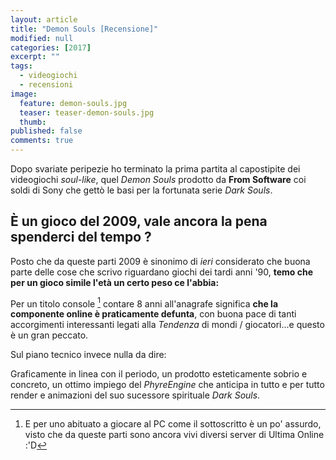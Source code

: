 ```yaml
---
layout: article
title: "Demon Souls [Recensione]"
modified: null
categories: [2017]
excerpt: ""
tags:
  - videogiochi
  - recensioni
image: 
  feature: demon-souls.jpg
  teaser: teaser-demon-souls.jpg
  thumb: 
published: false
comments: true
---
```


Dopo svariate peripezie ho terminato la prima partita al capostipite dei videogiochi _soul-like_, quel _Demon Souls_ prodotto da **From Software** coi soldi di Sony che gettò le basi per la fortunata serie _Dark Souls_.

## È un gioco del 2009, vale ancora la pena spenderci del tempo ?

Posto che da queste parti 2009 è sinonimo di _ieri_ considerato che buona parte delle cose che scrivo riguardano giochi dei tardi anni '90, **temo che per un gioco simile l'età un certo peso ce l'abbia:**

Per un titolo console [^console] contare 8 anni all'anagrafe significa **che la componente online è praticamente defunta**, con buona pace di tanti accorgimenti interessanti legati alla _Tendenza_ di mondi / giocatori...e questo è un gran peccato.

[^console]: E per uno abituato a giocare al PC come il sottoscritto è un po' assurdo, visto che da queste parti sono ancora vivi diversi server di Ultima Online :'D

Sul piano tecnico invece nulla da dire: 

Graficamente in linea con il periodo, un prodotto esteticamente sobrio e concreto, un ottimo impiego del _PhyreEngine_ che anticipa in tutto e per tutto render e animazioni del suo sucessore spirituale _Dark Souls_.